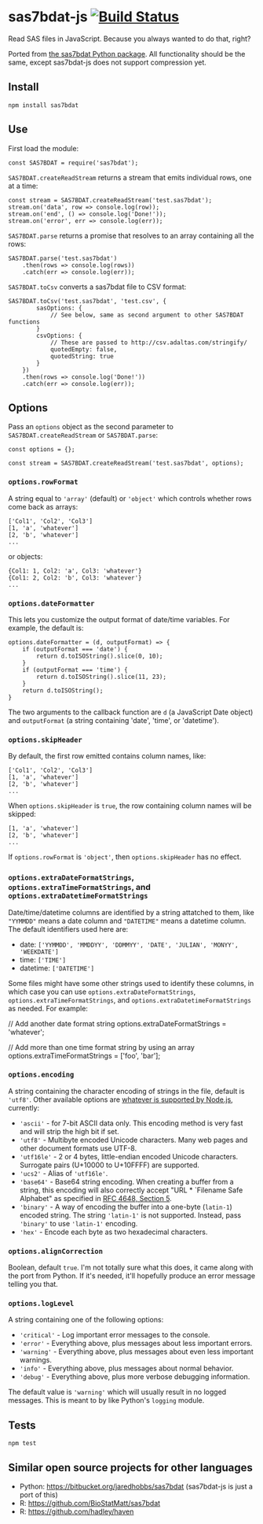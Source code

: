 # sas7bdat-js [![Build Status](https://travis-ci.org/dumbmatter/sas7bdat-js.svg?branch=master)](https://travis-ci.org/dumbmatter/sas7bdat-js)

Read SAS files in JavaScript. Because you always wanted to do that, right?

Ported from [the sas7bdat Python package](https://bitbucket.org/jaredhobbs/sas7bdat). All functionality should be the same, except sas7bdat-js does not support compression yet.

## Install

    npm install sas7bdat

## Use

First load the module:

    const SAS7BDAT = require('sas7bdat');

`SAS7BDAT.createReadStream` returns a stream that emits individual rows, one at a time:

    const stream = SAS7BDAT.createReadStream('test.sas7bdat');
    stream.on('data', row => console.log(row));
    stream.on('end', () => console.log('Done!'));
    stream.on('error', err => console.log(err));

`SAS7BDAT.parse` returns a promise that resolves to an array containing all the rows:

    SAS7BDAT.parse('test.sas7bdat')
        .then(rows => console.log(rows))
        .catch(err => console.log(err));

`SAS7BDAT.toCsv` converts a sas7bdat file to CSV format:

    SAS7BDAT.toCsv('test.sas7bdat', 'test.csv', {
            sasOptions: {
                // See below, same as second argument to other SAS7BDAT functions
            }
            csvOptions: {
                // These are passed to http://csv.adaltas.com/stringify/
                quotedEmpty: false,
                quotedString: true
            }
        })
        .then(rows => console.log('Done!'))
        .catch(err => console.log(err));

## Options

Pass an `options` object as the second parameter to `SAS7BDAT.createReadStream` or `SAS7BDAT.parse`:

    const options = {};

    const stream = SAS7BDAT.createReadStream('test.sas7bdat', options);

### `options.rowFormat`

A string equal to `'array'` (default) or `'object'` which controls whether rows come back as arrays:

    ['Col1', 'Col2', 'Col3']
    [1, 'a', 'whatever']
    [2, 'b', 'whatever']
    ...

or objects:

    {Col1: 1, Col2: 'a', Col3: 'whatever'}
    {Col1: 2, Col2: 'b', Col3: 'whatever'}
    ...

### `options.dateFormatter`

This lets you customize the output format of date/time variables. For example, the default is:

    options.dateFormatter = (d, outputFormat) => {
        if (outputFormat === 'date') {
            return d.toISOString().slice(0, 10);
        }
        if (outputFormat === 'time') {
            return d.toISOString().slice(11, 23);
        }
        return d.toISOString();
    }

The two arguments to the callback function are `d` (a JavaScript Date object) and `outputFormat` (a string containing 'date', 'time', or 'datetime').

### `options.skipHeader`

By default, the first row emitted contains column names, like:

    ['Col1', 'Col2', 'Col3']
    [1, 'a', 'whatever']
    [2, 'b', 'whatever']
    ...

When `options.skipHeader` is `true`, the row containing column names will be skipped:

    [1, 'a', 'whatever']
    [2, 'b', 'whatever']
    ...

If `options.rowFormat` is `'object'`, then `options.skipHeader` has no effect.

### `options.extraDateFormatStrings`, `options.extraTimeFormatStrings`, and `options.extraDatetimeFormatStrings`

Date/time/datetime columns are identified by a string attatched to them, like `"YYMMDD"` means a date column and `"DATETIME"` means a datetime column. The default identifiers used here are:

* date: `['YYMMDD', 'MMDDYY', 'DDMMYY', 'DATE', 'JULIAN', 'MONYY', 'WEEKDATE']`
* time: `['TIME']`
* datetime: `['DATETIME']`

Some files might have some other strings used to identify these columns, in which case you can use `options.extraDateFormatStrings`, `options.extraTimeFormatStrings`, and `options.extraDatetimeFormatStrings` as needed. For example:

   // Add another date format string
   options.extraDateFormatStrings = 'whatever';

   // Add more than one time format string by using an array
   options.extraTimeFormatStrings = ['foo', 'bar'];

### `options.encoding`

A string containing the character encoding of strings in the file, default is `'utf8'`. Other available options are [whatever is supported by Node.js](https://nodejs.org/api/buffer.html#buffer_buffers_and_character_encodings), currently:

* `'ascii'` - for 7-bit ASCII data only. This encoding method is very fast and will strip the high bit if set.
* `'utf8'` - Multibyte encoded Unicode characters. Many web pages and other document formats use UTF-8.
* `'utf16le'` - 2 or 4 bytes, little-endian encoded Unicode characters. Surrogate pairs (U+10000 to U+10FFFF) are supported.
* `'ucs2'` - Alias of `'utf16le'`.
* `'base64'` - Base64 string encoding. When creating a buffer from a string, this encoding will also correctly accept "URL * `Filename Safe Alphabet" as specified in [RFC 4648, Section 5](https://tools.ietf.org/html/rfc4648#section-5).
* `'binary'` - A way of encoding the buffer into a one-byte (`latin-1`) encoded string. The string `'latin-1'` is not supported. Instead, pass `'binary'` to use `'latin-1'` encoding.
* `'hex'` - Encode each byte as two hexadecimal characters.

### `options.alignCorrection`

Boolean, default `true`. I'm not totally sure what this does, it came along with the port from Python. If it's needed, it'll hopefully produce an error message telling you that.

### `options.logLevel`

A string containing one of the following options:

* `'critical'` - Log important error messages to the console.
* `'error'` - Everything above, plus messages about less important errors.
* `'warning'` - Everything above, plus messages about even less important warnings.
* `'info'` - Everything above, plus messages about normal behavior.
* `'debug'` - Everything above, plus more verbose debugging information.

The default value is `'warning'` which will usually result in no logged messages. This is meant to by like Python's `logging` module.

## Tests

    npm test

## Similar open source projects for other languages

- Python: https://bitbucket.org/jaredhobbs/sas7bdat (sas7bdat-js is just a port of this)
- R: https://github.com/BioStatMatt/sas7bdat
- R: https://github.com/hadley/haven